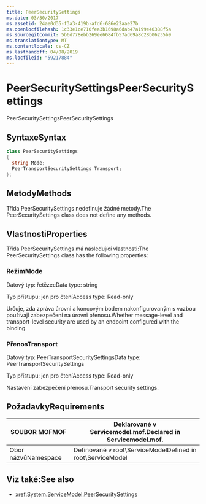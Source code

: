```yaml
---
title: PeerSecuritySettings
ms.date: 03/30/2017
ms.assetid: 24ae0d35-f3a3-419b-afd6-686e22aae27b
ms.openlocfilehash: 1c33e1ce710fea3b1698a6dab47a199e40388f5a
ms.sourcegitcommit: 5b6d778ebb269ee6684fb57ad69a8c28b06235b9
ms.translationtype: MT
ms.contentlocale: cs-CZ
ms.lasthandoff: 04/08/2019
ms.locfileid: "59217884"
---
```

# <a name="peersecuritysettings"></a><span data-ttu-id="4ec13-102">PeerSecuritySettings</span><span class="sxs-lookup"><span data-stu-id="4ec13-102">PeerSecuritySettings</span></span>
<span data-ttu-id="4ec13-103">PeerSecuritySettings</span><span class="sxs-lookup"><span data-stu-id="4ec13-103">PeerSecuritySettings</span></span>  
  
## <a name="syntax"></a><span data-ttu-id="4ec13-104">Syntaxe</span><span class="sxs-lookup"><span data-stu-id="4ec13-104">Syntax</span></span>  
  
```csharp
class PeerSecuritySettings  
{  
  string Mode;  
  PeerTransportSecuritySettings Transport;  
};  
```  
  
## <a name="methods"></a><span data-ttu-id="4ec13-105">Metody</span><span class="sxs-lookup"><span data-stu-id="4ec13-105">Methods</span></span>  
 <span data-ttu-id="4ec13-106">Třída PeerSecuritySettings nedefinuje žádné metody.</span><span class="sxs-lookup"><span data-stu-id="4ec13-106">The PeerSecuritySettings class does not define any methods.</span></span>  
  
## <a name="properties"></a><span data-ttu-id="4ec13-107">Vlastnosti</span><span class="sxs-lookup"><span data-stu-id="4ec13-107">Properties</span></span>  
 <span data-ttu-id="4ec13-108">Třída PeerSecuritySettings má následující vlastnosti:</span><span class="sxs-lookup"><span data-stu-id="4ec13-108">The PeerSecuritySettings class has the following properties:</span></span>  
  
### <a name="mode"></a><span data-ttu-id="4ec13-109">Režim</span><span class="sxs-lookup"><span data-stu-id="4ec13-109">Mode</span></span>  
 <span data-ttu-id="4ec13-110">Datový typ: řetězec</span><span class="sxs-lookup"><span data-stu-id="4ec13-110">Data type: string</span></span>  
  
 <span data-ttu-id="4ec13-111">Typ přístupu: jen pro čtení</span><span class="sxs-lookup"><span data-stu-id="4ec13-111">Access type: Read-only</span></span>  
  
 <span data-ttu-id="4ec13-112">Určuje, zda zpráva úrovni a koncovým bodem nakonfigurovaným s vazbou používají zabezpečení na úrovni přenosu.</span><span class="sxs-lookup"><span data-stu-id="4ec13-112">Whether message-level and transport-level security are used by an endpoint configured with the binding.</span></span>  
  
### <a name="transport"></a><span data-ttu-id="4ec13-113">Přenos</span><span class="sxs-lookup"><span data-stu-id="4ec13-113">Transport</span></span>  
 <span data-ttu-id="4ec13-114">Datový typ: PeerTransportSecuritySettings</span><span class="sxs-lookup"><span data-stu-id="4ec13-114">Data type: PeerTransportSecuritySettings</span></span>  
  
 <span data-ttu-id="4ec13-115">Typ přístupu: jen pro čtení</span><span class="sxs-lookup"><span data-stu-id="4ec13-115">Access type: Read-only</span></span>  
  
 <span data-ttu-id="4ec13-116">Nastavení zabezpečení přenosu.</span><span class="sxs-lookup"><span data-stu-id="4ec13-116">Transport security settings.</span></span>  
  
## <a name="requirements"></a><span data-ttu-id="4ec13-117">Požadavky</span><span class="sxs-lookup"><span data-stu-id="4ec13-117">Requirements</span></span>  
  
|<span data-ttu-id="4ec13-118">SOUBOR MOF</span><span class="sxs-lookup"><span data-stu-id="4ec13-118">MOF</span></span>|<span data-ttu-id="4ec13-119">Deklarované v Servicemodel.mof.</span><span class="sxs-lookup"><span data-stu-id="4ec13-119">Declared in Servicemodel.mof.</span></span>|  
|---------|-----------------------------------|  
|<span data-ttu-id="4ec13-120">Obor názvů</span><span class="sxs-lookup"><span data-stu-id="4ec13-120">Namespace</span></span>|<span data-ttu-id="4ec13-121">Definované v root\ServiceModel</span><span class="sxs-lookup"><span data-stu-id="4ec13-121">Defined in root\ServiceModel</span></span>|  
  
## <a name="see-also"></a><span data-ttu-id="4ec13-122">Viz také:</span><span class="sxs-lookup"><span data-stu-id="4ec13-122">See also</span></span>

- <xref:System.ServiceModel.PeerSecuritySettings>
